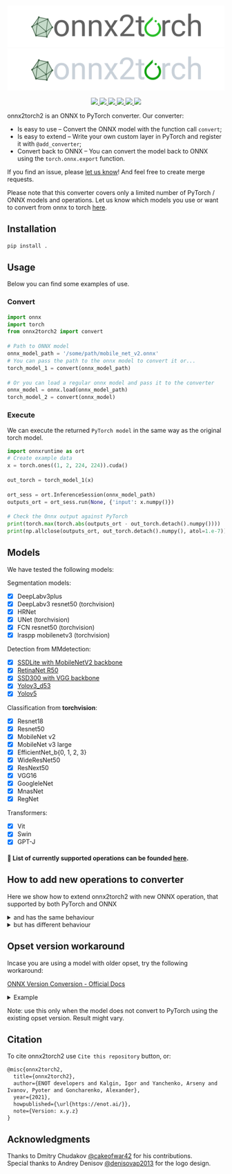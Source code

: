 <div align="center">
  <img src="assets/logo/onnx2torch_light.png#gh-light-mode-only">
  <img src="assets/logo/onnx2torch_dark.png#gh-dark-mode-only">
</div>

<p align="center">
    <a href="https://pypi.org/project/onnx2torch2">
        <img src="https://badgen.net/pypi/v/onnx2torch2" />
    </a>
    <a href="https://anaconda.org/conda-forge/onnx2torch2">
        <img src="https://img.shields.io/conda/vn/conda-forge/onnx2torch2" />
    </a>
    <a href="https://pypi.org/project/onnx2torch2">
        <img src="https://badgen.net/pypi/license/onnx2torch2" />
    </a>
    <a href="https://github.com/psf/black">
        <img src="https://img.shields.io/badge/code%20style-black-black" />
    </a>
    <a href="https://pypi.org/project/onnx2torch2">
        <img src="https://img.shields.io/pypi/dm/onnx2torch2" />
    </a>
    <a href="https://github.com/untetherai/onnx2torch2/stargazers">
        <img src="https://img.shields.io/github/stars/untetherai/onnx2torch2.svg?style=social&label=Star&maxAge=2592000" />
    </a>
</p>

onnx2torch2 is an ONNX to PyTorch converter.
Our converter:
* Is easy to use – Convert the ONNX model with the function call ``convert``;
* Is easy to extend – Write your own custom layer in PyTorch and register it with ``@add_converter``;
* Convert back to ONNX – You can convert the model back to ONNX using the ``torch.onnx.export`` function.

If you find an issue, please [let us know](https://github.com/untetherai/onnx2torch2/issues)! And feel free to create merge requests.

Please note that this converter covers only a limited number of PyTorch / ONNX models and operations.
Let us know which models you use or want to convert from onnx to torch [here](https://github.com/untetherai/onnx2torch2/discussions).

## Installation

```bash
pip install .
```

## Usage

Below you can find some examples of use.

### Convert

```python
import onnx
import torch
from onnx2torch2 import convert

# Path to ONNX model
onnx_model_path = '/some/path/mobile_net_v2.onnx'
# You can pass the path to the onnx model to convert it or...
torch_model_1 = convert(onnx_model_path)

# Or you can load a regular onnx model and pass it to the converter
onnx_model = onnx.load(onnx_model_path)
torch_model_2 = convert(onnx_model)
```

### Execute

We can execute the returned ``PyTorch model`` in the same way as the original torch model.

```python
import onnxruntime as ort
# Create example data
x = torch.ones((1, 2, 224, 224)).cuda()

out_torch = torch_model_1(x)

ort_sess = ort.InferenceSession(onnx_model_path)
outputs_ort = ort_sess.run(None, {'input': x.numpy()})

# Check the Onnx output against PyTorch
print(torch.max(torch.abs(outputs_ort - out_torch.detach().numpy())))
print(np.allclose(outputs_ort, out_torch.detach().numpy(), atol=1.e-7))
```

## Models

We have tested the following models:

Segmentation models:
- [x] DeepLabv3plus
- [x] DeepLabv3 resnet50 (torchvision)
- [x] HRNet
- [x] UNet (torchvision)
- [x] FCN resnet50 (torchvision)
- [x] lraspp mobilenetv3 (torchvision)

Detection  from MMdetection:
- [x] [SSDLite with MobileNetV2 backbone](https://github.com/open-mmlab/mmdetection)
- [x] [RetinaNet R50](https://github.com/open-mmlab/mmdetection)
- [x] [SSD300 with VGG backbone](https://github.com/open-mmlab/mmdetection)
- [x] [Yolov3_d53](https://github.com/open-mmlab/mmdetection)
- [x] [Yolov5](https://github.com/ultralytics/yolov5)

Classification from __torchvision__:
- [x] Resnet18
- [x] Resnet50
- [x] MobileNet v2
- [x] MobileNet v3 large
- [x] EfficientNet_b{0, 1, 2, 3}
- [x] WideResNet50
- [x] ResNext50
- [x] VGG16
- [x] GoogleleNet
- [x] MnasNet
- [x] RegNet

Transformers:
- [x] Vit
- [x] Swin
- [x] GPT-J

#### :page_facing_up: List of currently supported operations can be founded [here](operators.md).

## How to add new operations to converter

Here we show how to extend onnx2torch2 with new ONNX operation, that supported by both PyTorch and ONNX
<details>
<summary>and has the same behaviour</summary>

An example of such a module is [Relu](./onnx2torch2/node_converters/activations.py)

```python
@add_converter(operation_type='Relu', version=6)
@add_converter(operation_type='Relu', version=13)
@add_converter(operation_type='Relu', version=14)
def _(node: OnnxNode, graph: OnnxGraph) -> OperationConverterResult:
    return OperationConverterResult(
        torch_module=nn.ReLU(),
        onnx_mapping=onnx_mapping_from_node(node=node),
    )
```

Here we have registered an operation named ``Relu`` for opset versions 6, 13, 14.
Note that the ``torch_module`` argument in ``OperationConverterResult`` must be a torch.nn.Module, not just a callable object!
If Operation's behaviour differs from one opset version to another, you should implement it separately.
</details>

<details>
<summary>but has different behaviour</summary>

An example of such a module is [ScatterND](./onnx2torch2/node_converters/scatter_nd.py)

```python
# It is recommended to use Enum for string ONNX attributes.
class ReductionOnnxAttr(Enum):
    NONE = 'none'
    ADD = 'add'
    MUL = 'mul'


class OnnxScatterND(nn.Module, OnnxToTorchModuleWithCustomExport):
    def __init__(self, reduction: ReductionOnnxAttr):
        super().__init__()
        self._reduction = reduction

    # The following method should return ONNX attributes with their values as a dictionary.
    # The number of attributes, their names and values depend on opset version;
    # method should return correct set of attributes.
    # Note: add type-postfix for each key: reduction -> reduction_s, where s means "string".
    def _onnx_attrs(self, opset_version: int) -> Dict[str, Any]:
        onnx_attrs: Dict[str, Any] = {}

        # Here we handle opset versions < 16 where there is no "reduction" attribute.
        if opset_version < 16:
            if self._reduction != ReductionOnnxAttr.NONE:
                raise ValueError(
                    'ScatterND from opset < 16 does not support'
                    f'reduction attribute != {ReductionOnnxAttr.NONE.value},'
                    f'got {self._reduction.value}'
                )
            return onnx_attrs

        onnx_attrs['reduction_s'] = self._reduction.value
        return onnx_attrs

    def forward(
        self,
        data: torch.Tensor,
        indices: torch.Tensor,
        updates: torch.Tensor,
    ) -> torch.Tensor:
        def _forward():
            # ScatterND forward implementation...
            return output

        if torch.onnx.is_in_onnx_export():
            # Please follow our convention, args consists of:
            # forward function, operation type, operation inputs, operation attributes.
            onnx_attrs = self._onnx_attrs(opset_version=get_onnx_version())
            return DefaultExportToOnnx.export(_forward, 'ScatterND', data, indices, updates, onnx_attrs)

        return _forward()


@add_converter(operation_type='ScatterND', version=11)
@add_converter(operation_type='ScatterND', version=13)
@add_converter(operation_type='ScatterND', version=16)
def _(node: OnnxNode, graph: OnnxGraph) -> OperationConverterResult:
    node_attributes = node.attributes
    reduction = ReductionOnnxAttr(node_attributes.get('reduction', 'none'))
    return OperationConverterResult(
        torch_module=OnnxScatterND(reduction=reduction),
        onnx_mapping=onnx_mapping_from_node(node=node),
    )
```
Here we have used a trick to convert the model from torch back to ONNX by defining the custom ``_ScatterNDExportToOnnx``.
</details>

## Opset version workaround

Incase you are using a model with older opset, try the following workaround:

[ONNX Version Conversion - Official Docs](https://github.com/onnx/onnx/blob/main/docs/PythonAPIOverview.md#converting-version-of-an-onnx-model-within-default-domain-aionnx)

<details>
<summary>Example</summary>

```python
import onnx
from onnx import version_converter
import torch
from onnx2torch2 import convert

# Load the ONNX model.
model = onnx.load('model.onnx')
# Convert the model to the target version.
target_version = 13
converted_model = version_converter.convert_version(model, target_version)
# Convert to torch.
torch_model = convert(converted_model)
torch.save(torch_model, 'model.pt')
```

</details>

Note: use this only when the model does not convert to PyTorch using the existing opset version. Result might vary.

## Citation

To cite onnx2torch2 use `Cite this repository` button, or:
```
@misc{onnx2torch2,
  title={onnx2torch2},
  author={ENOT developers and Kalgin, Igor and Yanchenko, Arseny and Ivanov, Pyoter and Goncharenko, Alexander},
  year={2021},
  howpublished={\url{https://enot.ai/}},
  note={Version: x.y.z}
}
```

## Acknowledgments

Thanks to Dmitry Chudakov [@cakeofwar42](https://github.com/cakeofwar42) for his contributions.\
Special thanks to Andrey Denisov [@denisovap2013](https://github.com/denisovap2013) for the logo design.
